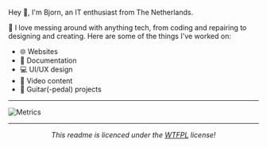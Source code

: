 Hey 👋, I'm Bjorn, an IT enthusiast from The Netherlands.

🚀 I love messing around with anything tech, from coding and repairing to designing and creating. Here are some of the things I've worked on:

- 🌐 Websites<br>
- 📃 Documentation<br>
- 💻 UI/UX design<br>
- 🎥 Video content<br>
- 🎸 Guitar(-pedal) projects<br>

---

![Metrics](https://github.com/walkxcode/walkxcode/blob/master/github-metrics.svg)

---

<p align="center">
  <i>This readme is licenced under the <a href="">WTFPL</a> license! <br><br>
  <a href="https://visitcount.itsvg.in"><img src="https://visitcount.itsvg.in/api?id=walkxcode&amp;label=Profile%20Views&amp;color=2&amp;pretty=true" alt=""></a>
</p>
